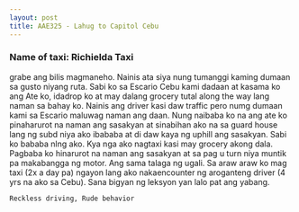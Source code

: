 ```yaml
---
layout: post
title: AAE325 - Lahug to Capitol Cebu
---
```


### Name of taxi: Richielda Taxi

grabe ang bilis magmaneho. Nainis ata siya nung tumanggi kaming dumaan sa gusto niyang ruta. Sabi ko sa Escario Cebu kami dadaan at kasama ko ang Ate ko, idadrop ko at may dalang grocery tutal along the way lang naman sa bahay ko. Nainis ang driver kasi daw traffic pero numg dumaan kami sa Escario maluwag naman ang daan. Nung naibaba ko na ang ate ko pinaharurot na naman ang sasakyan at sinabihan ako na sa guard house lang ng subd niya ako ibababa at di daw kaya ng uphill ang sasakyan. Sabi ko bababa nlng ako. Kya nga ako nagtaxi kasi may grocery akong dala. Pagbaba ko hinarurot na naman ang sasakyan at sa pag u turn niya muntik pa makabangga ng motor. Ang sama talaga ng ugali. Sa araw araw ko mag taxi (2x a day pa) ngayon lang ako nakaencounter ng aroganteng driver (4 yrs na ako sa Cebu). Sana bigyan ng leksyon yan lalo pat ang yabang.

```Reckless driving, Rude behavior```
